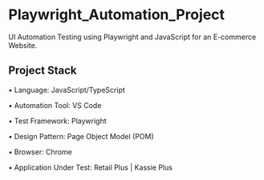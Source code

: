 # Playwright_Automation_Project
UI Automation Testing using Playwright and JavaScript for an E-commerce Website.

## Project Stack
•	Language: JavaScript/TypeScript

• Automation Tool: VS Code

•	Test Framework: Playwright

•	Design Pattern: Page Object Model (POM)

•	Browser: Chrome 

•	Application Under Test: Retail Plus | Kassie Plus
